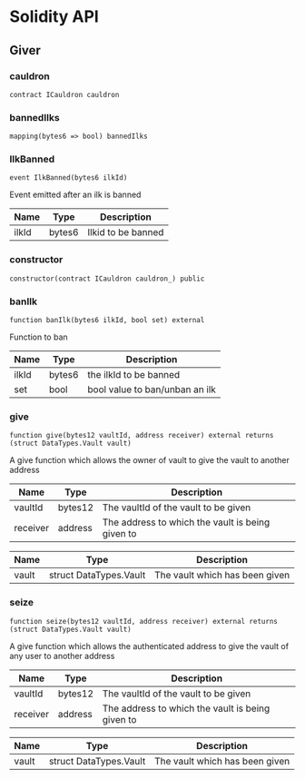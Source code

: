 # Solidity API

## Giver

### cauldron

```solidity
contract ICauldron cauldron
```

### bannedIlks

```solidity
mapping(bytes6 => bool) bannedIlks
```

### IlkBanned

```solidity
event IlkBanned(bytes6 ilkId)
```

Event emitted after an ilk is banned

| Name | Type | Description |
| ---- | ---- | ----------- |
| ilkId | bytes6 | Ilkid to be banned |

### constructor

```solidity
constructor(contract ICauldron cauldron_) public
```

### banIlk

```solidity
function banIlk(bytes6 ilkId, bool set) external
```

Function to ban

| Name | Type | Description |
| ---- | ---- | ----------- |
| ilkId | bytes6 | the ilkId to be banned |
| set | bool | bool value to ban/unban an ilk |

### give

```solidity
function give(bytes12 vaultId, address receiver) external returns (struct DataTypes.Vault vault)
```

A give function which allows the owner of vault to give the vault to another address

| Name | Type | Description |
| ---- | ---- | ----------- |
| vaultId | bytes12 | The vaultId of the vault to be given |
| receiver | address | The address to which the vault is being given to |

| Name | Type | Description |
| ---- | ---- | ----------- |
| vault | struct DataTypes.Vault | The vault which has been given |

### seize

```solidity
function seize(bytes12 vaultId, address receiver) external returns (struct DataTypes.Vault vault)
```

A give function which allows the authenticated address to give the vault of any user to another address

| Name | Type | Description |
| ---- | ---- | ----------- |
| vaultId | bytes12 | The vaultId of the vault to be given |
| receiver | address | The address to which the vault is being given to |

| Name | Type | Description |
| ---- | ---- | ----------- |
| vault | struct DataTypes.Vault | The vault which has been given |

